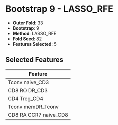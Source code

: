 # Bootstrap 9 - LASSO_RFE

- **Outer Fold**: 33
- **Bootstrap**: 9
- **Method**: LASSO_RFE
- **Fold Seed**: 82
- **Features Selected**: 5

## Selected Features

| Feature |
|---------|
| Tconv naive_CD3 |
| CD8 RO DR_CD3 |
| CD4 Treg_CD4 |
| Tconv memDR_Tconv |
| CD8 RA CCR7 naive_CD8 |

